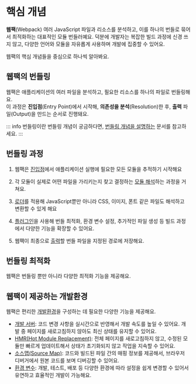 # 핵심 개념

**웹팩**(Webpack) 여러 JavaScript 파일과 리소스를 분석하고, 이를 하나의 번들로 묶어서 최적화하는 대표적인 모듈 번들러예요. 덕분에 개발자는 복잡한 빌드 과정에 신경 쓰지 않고, 다양한 언어와 모듈을 자유롭게 사용하며 개발에 집중할 수 있어요.

웹팩의 핵심 개념들을 중심으로 하나씩 알아봐요.

## 웹팩의 번들링

웹팩은 애플리케이션의 여러 파일을 분석하고, 필요한 리소스를 하나의 파일로 번들링해요.<br />
이 과정은 **진입점**(Entry Point)에서 시작해, **의존성을 분석**(Resolution)한 후, **출력** 파일(Output)을 만드는 순서로 진행돼요.

::: info 번들링이란
번들링 개념이 궁금하다면, [번들링 개념을 설명하는](/overview) 문서를 참고하세요.
:::

## 번들링 과정

1. 웹팩은 [진입점](../reference/entry)에서 애플리케이션 실행에 필요한 모든 모듈을 추적하기 시작해요

2. 각 모듈이 실제로 어떤 파일을 가리키는지 찾고 결정하는 [모듈 해석](../reference/resolution)하는 과정을 거쳐요.

3. [로더](../reference/loader)를 적용해 JavaScript뿐만 아니라 CSS, 이미지, 폰트 같은 파일도 해석하고 변환할 수 있게 해요

4. [플러그인](../reference/plugin)을 사용해 번들 최적화, 환경 변수 설정, 추가적인 파일 생성 등 빌드 과정에서 다양한 기능을 확장할 수 있어요.

5. 웹팩이 최종으로 [출력](../reference/output)할 번들 파일을 지정된 경로에 저장해요.

## 번들링 최적화

웹팩은 번들링 뿐만 아니라 다양한 최적화 기능을 제공해요.

## 웹팩이 제공하는 개발환경

웹팩은 편리한 [개발환경](../reference/dev/overview)을 구성하는 데 필요한 다양한 기능을 제공해요.

- [개발 서버](../reference/dev/dev-server): 코드 변경 사항을 실시간으로 반영해서 개발 속도를 높일 수 있어요. 개발 중 페이지를 새로고침하지 않아도 최신 상태를 유지할 수 있어요.
- [HMR(Hot Module Replacement)](../reference/dev/hmr): 전체 페이지를 새로고침하지 않고, 수정된 모듈만 빠르게 업데이트해서 상태가 초기화되지 않고 작업을 지속할 수 있어요.
- [소스맵(Source Map)](../reference/dev/source-map): 코드와 빌드된 파일 간의 매핑 정보를 제공해서, 브라우저 디버거에서 원본 코드를 보며 디버깅할 수 있어요.
- [환경 변수](../reference/dev/env-variable): 개발, 테스트, 배포 등 다양한 환경에 따라 설정을 쉽게 변경할 수 있어서 유연하고 효율적인 개발이 가능해요.
